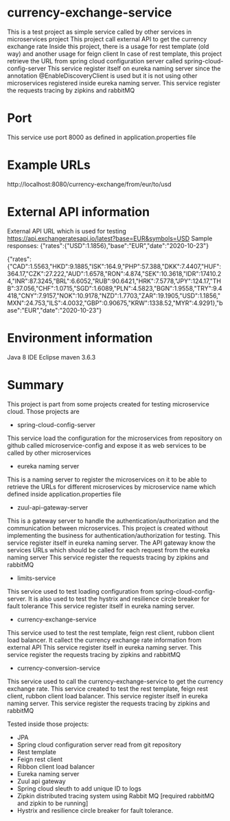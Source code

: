 # currency-exchange-service

This is a test project as simple service called by other services in microservices project
This project call external API to get the currency exchange rate
Inside this project, there is a usage for rest template (old way) and another usage for feign client
In case of rest template, this project retrieve the URL from spring cloud configuration server called spring-cloud-config-server
This service register itself on eureka naming server since the annotation @EnableDiscoveryClient is used but it is not using other microservices registered inside eureka naming server.
This service register  the requests tracing by zipkins and rabbitMQ

# Port
This service use port 8000 as defined in application.properties file

# Example URLs
http://localhost:8080/currency-exchange/from/eur/to/usd

# External API information
External API URL which is used for testing
https://api.exchangeratesapi.io/latest?base=EUR&symbols=USD
Sample responses:
{"rates":{"USD":1.1856},"base":"EUR","date":"2020-10-23"}

{"rates":{"CAD":1.5563,"HKD":9.1885,"ISK":164.9,"PHP":57.388,"DKK":7.4407,"HUF":364.17,"CZK":27.222,"AUD":1.6578,"RON":4.874,"SEK":10.3618,"IDR":17410.24,"INR":87.3245,"BRL":6.6052,"RUB":90.6421,"HRK":7.5778,"JPY":124.17,"THB":37.056,"CHF":1.0715,"SGD":1.6089,"PLN":4.5823,"BGN":1.9558,"TRY":9.4418,"CNY":7.9157,"NOK":10.9178,"NZD":1.7703,"ZAR":19.1905,"USD":1.1856,"MXN":24.753,"ILS":4.0032,"GBP":0.90675,"KRW":1338.52,"MYR":4.9291},"base":"EUR","date":"2020-10-23"}

# Environment information
Java 8
IDE Eclipse
maven 3.6.3

# Summary
This project is part from some projects created for testing microservice cloud. Those projects are
- spring-cloud-config-server

This service load the configuration for the microservices from repository on github called microservice-config and expose it as web services to be called by other microservices

- eureka naming server

This is a naming server to register the microservices on it to be able to
retrieve the URLs for different microservices by microservice name which defined inside application.properties file

- zuul-api-gateway-server

This is a gateway server to handle the authentication/authorization and the communication between microservices.
This project is created without implementing the business for authentication/authorization for testing.
This service register itself in eureka naming server.
The API gateway know the services URLs which should be called for each request from the eureka naming server
This service register  the requests tracing by zipkins and rabbitMQ
 
- limits-service

This service used to test loading configuration from spring-cloud-config-server. It is also used to test the hystrix and resilience circle breaker for fault tolerance
This service register itself in eureka naming server.

- currency-exchange-service

This service used to test the rest template, feign rest client, rubbon client load balancer. It callect the currency exchange rate information from external API
This service register itself in eureka naming server.
This service register  the requests tracing by zipkins and rabbitMQ

- currency-conversion-service

This service used to call the currency-exchange-service to get the currency exchange rate.
This service created to test the rest template, feign rest client, rubbon client load balancer.
This service register itself in eureka naming server.
This service register  the requests tracing by zipkins and rabbitMQ


Tested inside those projects:
- JPA
- Spring cloud configuration server read from git repository
- Rest template
- Feign rest client 
- Ribbon client load balancer
- Eureka naming server
- Zuul api gateway
- Spring cloud sleuth to add unique ID to logs
- Zipkin distributed tracing system using Rabbit MQ [required rabbitMQ and zipkin to be running]
- Hystrix and resilience circle breaker for fault tolerance.

